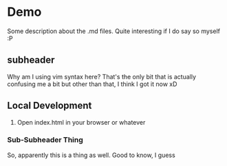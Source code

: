 # Demo

Some description about the .md files. Quite interesting if I do say so myself :P

## subheader

Why am I using vim syntax here? That's the only bit that is actually confusing me a bit but other than that, I think I got it now xD

## Local Development

1. Open index.html in your browser or whatever

### Sub-Subheader Thing

So, apparently this is a thing as well. Good to know, I guess